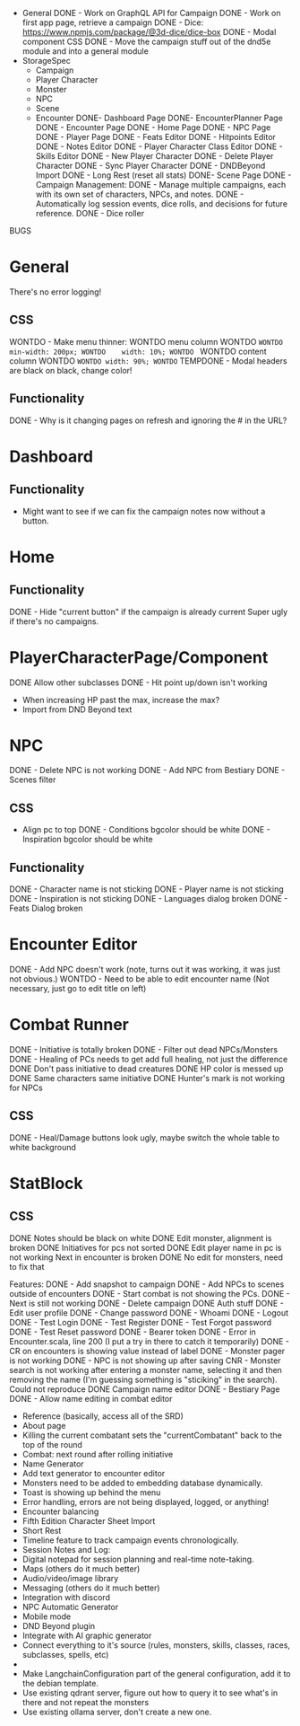 
- General
DONE  - Work on GraphQL API for Campaign
DONE  - Work on first app page, retrieve a campaign
DONE  - Dice: https://www.npmjs.com/package/@3d-dice/dice-box
DONE  - Modal component CSS
DONE  - Move the campaign stuff out of the dnd5e module and into a general module
- StorageSpec 
  - Campaign
  - Player Character
  - Monster
  - NPC
  - Scene
  - Encounter
DONE- Dashboard Page
DONE- EncounterPlanner Page
DONE - Encounter Page
DONE - Home Page
DONE - NPC Page
DONE - Player Page
DONE - Feats Editor
DONE - Hitpoints Editor
DONE - Notes Editor
DONE - Player Character Class Editor
DONE - Skills Editor
DONE - New Player Character
DONE - Delete Player Character
DONE - Sync Player Character
DONE - DNDBeyond Import
DONE - Long Rest (reset all stats)
DONE- Scene Page
DONE - Campaign Management:
DONE  - Manage multiple campaigns, each with its own set of characters, NPCs, and notes.
DONE  - Automatically log session events, dice rolls, and decisions for future reference.
DONE - Dice roller


BUGS
# General
There's no error logging!
## CSS
WONTDO - Make menu thinner:
WONTDO menu column
WONTDO ```
WONTDO min-width: 200px;
WONTDO    width: 10%;
WONTDO  ```
WONTDO content column
WONTDO ```
WONTDO width: 90%;
WONTDO ```
TEMPDONE - Modal headers are black on black, change color! 
## Functionality
DONE - Why is it changing pages on refresh and ignoring the # in the URL?
# Dashboard
## Functionality
- Might want to see if we can fix the campaign notes now without a button.
# Home
## Functionality
DONE - Hide "current button" if the campaign is already current
Super ugly if there's no campaigns.
# PlayerCharacterPage/Component
DONE Allow other subclasses
DONE - Hit point up/down isn't working
- When increasing HP past the max, increase the max?
- Import from DND Beyond text
# NPC
DONE - Delete NPC is not working
DONE - Add NPC from Bestiary
DONE - Scenes filter
## CSS
- Align pc to top
DONE - Conditions bgcolor should be white
DONE - Inspiration bgcolor should be white
## Functionality
DONE - Character name is not sticking
DONE - Player name is not sticking
DONE - Inspiration is not sticking
DONE - Languages dialog broken
DONE - Feats Dialog broken
# Encounter Editor
DONE - Add NPC doesn't work (note, turns out it was working, it was just not obvious.)
WONTDO - Need to be able to edit encounter name (Not necessary, just go to edit title on left) 
# Combat Runner
DONE - Initiative is totally broken
DONE - Filter out dead NPCs/Monsters
DONE - Healing of PCs needs to get add full healing, not just the difference
DONE Don't pass initiative to dead creatures
DONE HP color is messed up
DONE Same characters same initiative
DONE  Hunter's mark is not working for NPCs
## CSS
DONE - Heal/Damage buttons look ugly, maybe switch the whole table to white background
# StatBlock
## CSS
DONE Notes should be black on white
DONE Edit monster, alignment is broken
DONE Initiatives for pcs not sorted
DONE Edit player name in pc is not working
Next in encounter is broken
DONE No edit for monsters, need to fix that

Features:
DONE - Add snapshot to campaign
DONE - Add NPCs to scenes outside of encounters
DONE - Start combat is not showing the PCs.
DONE - Next is still not working
DONE - Delete campaign
DONE Auth stuff
DONE - Edit user profile
DONE - Change password
DONE - Whoami
DONE - Logout
DONE - Test Login
DONE - Test Register
DONE - Test Forgot password
DONE - Test Reset password
DONE - Bearer token
DONE - Error in Encounter.scala, line 200 (I put a try in there to catch it temporarily)
DONE - CR on encounters is showing value instead of label
DONE - Monster pager is not working
DONE - NPC is not showing up after saving
CNR - Monster search is not working after entering a monster name, selecting it  and then removing the name (I'm guessing something is "sticiking" in the search). Could not reproduce
DONE Campaign name editor
DONE - Bestiary Page
DONE  - Allow name editing in combat editor
- Reference (basically, access all of the SRD)
- About page
- Killing the current combatant sets the "currentCombatant" back to the top of the round
- Combat: next round after rolling initiative
- Name Generator
- Add text generator to encounter editor
- Monsters need to be added to embedding database dynamically.
- Toast is showing up behind the menu
- Error handling, errors are not being displayed, logged, or anything!
- Encounter balancing
- Fifth Edition Character Sheet Import
- Short Rest
- Timeline feature to track campaign events chronologically.
- Session Notes and Log:
- Digital notepad for session planning and real-time note-taking.
- Maps (others do it much better)
- Audio/video/image library
- Messaging (others do it much better)
- Integration with discord
- NPC Automatic Generator
- Mobile mode
- DND Beyond plugin
- Integrate with AI graphic generator
- Connect everything to it's source (rules, monsters, skills, classes, races, subclasses, spells, etc)
- 
- Make LangchainConfiguration part of the general configuration, add it to the debian template.
- Use existing qdrant server, figure out how to query it to see what's in there and not repeat the monsters
- Use existing ollama server, don't create a new one.
